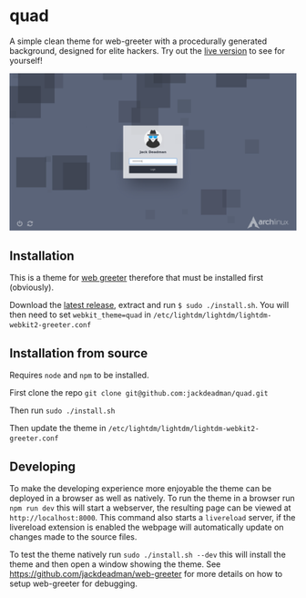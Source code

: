 # quad
A simple clean theme for web-greeter with a procedurally generated background, designed for elite hackers. Try out the [live version](https://jackdeadman.github.io/quad/) to see for yourself!

![Alt text](screenshot.png?raw=true "Screenshot of the greeter")
## Installation
This is a theme for [web greeter](https://github.com/Antergos/web-greeter) therefore that must be installed first (obviously).

Download the [latest release](https://github.com/jackdeadman/quad/releases), extract and run `$ sudo ./install.sh`. You will then need to set `webkit_theme=quad` in `/etc/lightdm/lightdm/lightdm-webkit2-greeter.conf`

## Installation from source
Requires `node` and `npm` to be installed.

First clone the repo `git clone git@github.com:jackdeadman/quad.git`

Then run `sudo ./install.sh`

Then update the theme in `/etc/lightdm/lightdm/lightdm-webkit2-greeter.conf`

## Developing
To make the developing experience more enjoyable the theme can be deployed in a browser as well as natively. To run the theme
in a browser run `npm run dev` this will start a webserver, the resulting page can be viewed at `http://localhost:8000`. This
command also starts a `livereload` server, if the livereload extension is enabled the webpage will automatically update on changes made to the source files.

To test the theme natively run `sudo ./install.sh --dev` this will install the theme and then open a window showing the theme.
See <https://github.com/jackdeadman/web-greeter> for more details on how to setup web-greeter for debugging.
